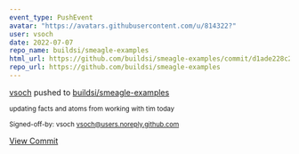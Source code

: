 ```yaml
---
event_type: PushEvent
avatar: "https://avatars.githubusercontent.com/u/814322?"
user: vsoch
date: 2022-07-07
repo_name: buildsi/smeagle-examples
html_url: https://github.com/buildsi/smeagle-examples/commit/d1ade228c2cb8faaf6ab83b01aa1567e8bb17240
repo_url: https://github.com/buildsi/smeagle-examples
---
```


<a href='https://github.com/vsoch' target='_blank'>vsoch</a> pushed to <a href='https://github.com/buildsi/smeagle-examples' target='_blank'>buildsi/smeagle-examples</a>

<small>updating facts and atoms from working with tim today

Signed-off-by: vsoch <vsoch@users.noreply.github.com></small>

<a href='https://github.com/buildsi/smeagle-examples/commit/d1ade228c2cb8faaf6ab83b01aa1567e8bb17240' target='_blank'>View Commit</a>